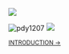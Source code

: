 <p align="left"><img src="https://i.imgur.com/A6bWGFl.gif"/></p>
<p>    
  <img src="https://komarev.com/ghpvc/?username=pdy1207&label=Visitors&color=cc0000&style=flat" alt="pdy1207" />     
  <a href="mailto:pdyme1207@gmail.com" >
    <img src="https://img.shields.io/static/v1?label=Sponsor&message=%E2%9D%A4&logo=GitHub&color=cc0000"/>     
  </a>
</p>   
  
  <sup>[INTRODUCTION &rarr;](https://pdy1207.github.io/Dy.dev/)<sup>

